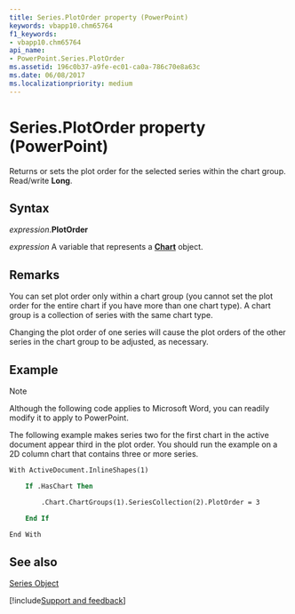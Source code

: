 ```yaml
---
title: Series.PlotOrder property (PowerPoint)
keywords: vbapp10.chm65764
f1_keywords:
- vbapp10.chm65764
api_name:
- PowerPoint.Series.PlotOrder
ms.assetid: 196c0b37-a9fe-ec01-ca0a-786c70e8a63c
ms.date: 06/08/2017
ms.localizationpriority: medium
---
```



# Series.PlotOrder property (PowerPoint)

Returns or sets the plot order for the selected series within the chart group. Read/write **Long**.


## Syntax

_expression_.**PlotOrder**

_expression_ A variable that represents a **[Chart](PowerPoint.Chart.md)** object.


## Remarks

You can set plot order only within a chart group (you cannot set the plot order for the entire chart if you have more than one chart type). A chart group is a collection of series with the same chart type.

Changing the plot order of one series will cause the plot orders of the other series in the chart group to be adjusted, as necessary.


## Example




> [!NOTE] 
> Although the following code applies to Microsoft Word, you can readily modify it to apply to PowerPoint.

The following example makes series two for the first chart in the active document appear third in the plot order. You should run the example on a 2D column chart that contains three or more series.




```vb
With ActiveDocument.InlineShapes(1)

    If .HasChart Then

        .Chart.ChartGroups(1).SeriesCollection(2).PlotOrder = 3

    End If

End With
```


## See also


[Series Object](PowerPoint.Series.md)

[!include[Support and feedback](~/includes/feedback-boilerplate.md)]